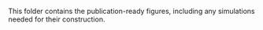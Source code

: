 This folder contains the publication-ready figures, including any simulations needed for their construction.
